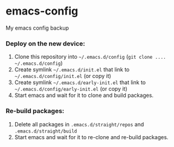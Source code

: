# emacs-config

My emacs config backup

### Deploy on the new device:

1. Clone this repository into `~/.emacs.d/config` (`git clone .... ~/.emacs.d/config`)
2. Create symlink `~/.emacs.d/init.el` that link to `~/.emacs.d/config/init.el` (or copy it)
3. Create symlink `~/.emacs.d/early-init.el` that link to `~/.emacs.d/config/early-init.el` (or copy it)
4. Start emacs and wait for it to clone and build packages.

### Re-build packages:

1. Delete all packages in `.emacs.d/straight/repos` and `.emacs.d/straight/build`
2. Start emacs and wait for it to re-clone and re-build packages.

